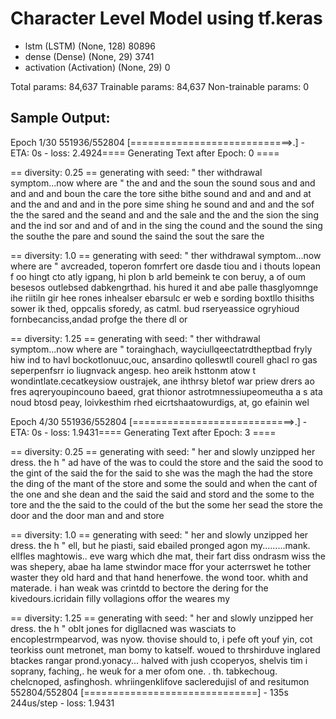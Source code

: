 # Character Level Model using tf.keras


* lstm (LSTM)                  (None, 128)               80896     
* dense (Dense)                (None, 29)                3741      
* activation (Activation)      (None, 29)                0         

Total params: 84,637
Trainable params: 84,637
Non-trainable params: 0

## Sample Output:

Epoch 1/30
551936/552804 [============================>.] - ETA: 0s - loss: 2.4924==== Generating Text after Epoch: 0 ====

== diversity: 0.25 ==
generating with seed: " ther withdrawal symptom...now where are  "
the and and the soun the sound sous and and and and and boun the care the tore sithe bithe sound and and and and at and the and and and in the pore sime shing he sound and and and the sof the the sared and the seand and and the sale and the and the sion the sing and the ind sor and and of and in the sing the cound and the sound the sing the southe the pare and sound the saind the sout the sare the

== diversity: 1.0 ==
generating with seed: " ther withdrawal symptom...now where are  "
avcreaded, toperon fomrfert ore dasde tiou and i thouts lopean f oo hingt cto atly igpang, hi plon b arld bemeink te con beruy, a of oum besesos outlebsed dabkengrthad. his hured it and abe palle thasglyomnge ihe riitiln gir hee rones inhealser ebarsulc er web e sording boxtllo thisiths sower ik thed, oppcalis sforedy, as catml. bud rseryeassice ogryhioud fornbecanciss,andad profge the there dl or

== diversity: 1.25 ==
generating with seed: " ther withdrawal symptom...now where are  "
torainghach, wayciullqeectatrdtheptbad fryly hiw ind to havl bockotlonuuc,ouc, ansardino qolleswtll courell ghacl ro gas seperpenfsrr io  liugnvack angesp. heo areik hsttonm atow t wondintlate.cecatkeysiow oustrajek, ane ihthrsy bletof war priew drers ao fres aqreryoupincouno baeed, grat thionor astrotmnessiupeomeutha a s ata noud btosd peay, loivkesthim rhed eicrtshaatowurdigs, at, go efainin wel



Epoch 4/30
551936/552804 [============================>.] - ETA: 0s - loss: 1.9431==== Generating Text after Epoch: 3 ====

== diversity: 0.25 ==
generating with seed: " her and slowly unzipped her dress. the h "
ad have of the was to could the store and the said the sood to the gint of the said the for the said to she was the magh the had the store the ding of the mant of the store and some the sould and when the cant of the one and she dean and the said the said and stord and the some to the tore and the the said to the could of the but the some her sead the store the door and the door man and and store 

== diversity: 1.0 ==
generating with seed: " her and slowly unzipped her dress. the h "
ell, but he piasti, said ebailed pronged agon my.........mank. ellfles maghtowis.. eve warg which dhe mat, their fart diss ondrasm wiss the was shepery, abae ha lame stwindor mace ffor your acterrswet he tother waster they old hard and that hand henerfowe. the wond toor. whith and materade. i han weak was crintdd to bectore the dering for the kivedours.icridain filly vollagions offor the weares my

== diversity: 1.25 ==
generating with seed: " her and slowly unzipped her dress. the h "
oblt jones for digllacned was wasciats to encoplestrmpearvod, was nyow. thovise should to, i pefe oft youf yin, cot teorkiss ount metronet, man bomy to katself. woued to thrshirduve inglared btackes rangar prond.yonacy... halved with jush ccoperyos, shelvis tim i soprany, faching,. he weuk for a mer ofom one. . th. tabkechoug. chelcnoped, asfinghosh. whriingenklifove sacleredujisl of and resitumon
552804/552804 [==============================] - 135s 244us/step - loss: 1.9431
